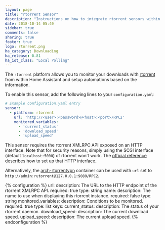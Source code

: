 ```yaml
---
layout: page
title: "rtorrent Sensor"
description: "Instructions on how to integrate rtorrent sensors within Home Assistant."
date: 2018-10-14 05:40
sidebar: true
comments: false
sharing: true
footer: true
logo: rtorrent.png
ha_category: Downloading
ha_release: 0.81
ha_iot_class: "Local Polling"
---
```


The `rtorrent` platform allows you to monitor your downloads with [rtorrent](https://rakshasa.github.io/rtorrent/) from within Home Assistant and setup automations based on the information.

To enable this sensor, add the following lines to your `configuration.yaml`:

```yaml
# Example configuration.yaml entry
sensor:
  - platform: rtorrent
    url: 'http://<user>:<password>@<host>:<port>/RPC2'
    monitored_variables:
      - 'current_status'
      - 'download_speed'
      - 'upload_speed'
```

This sensor requires the rtorrent XMLRPC API exposed on an HTTP interface.
Note that for security reasons, simply using the SCGI interface (default `localhost:5000`) of rtorrent won't work.
The [official reference](https://github.com/rakshasa/rtorrent/wiki/RPC-Setup-XMLRPC) describes how to set up that HTTP interface.

Alternatively, the [arch-rtorrentvpn](https://github.com/binhex/arch-rtorrentvpn) container can be used with `url` set to `http://admin:rutorrent@127.0.0.1:9080/RPC2`.

{% configuration %}
url:
  description: The URL to the HTTP endpoint of the rtorrent XMLRPC API.
  required: true
  type: string
name:
  description: The name to use when displaying this rtorrent instance.
  required: false
  type: string
monitored_variables:
  description: Conditions to be monitored.
  required: true
  type: list
  keys:
    current_status:
      description: The status of your rtorrent daemon.
    download_speed:
      description: The current download speed.
    upload_speed:
      description: The current upload speed.
{% endconfiguration %}
